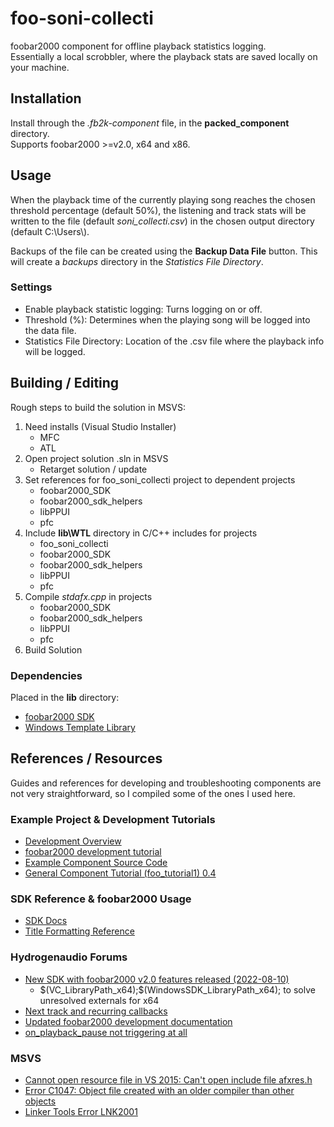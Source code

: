 # foo-soni-collecti
foobar2000 component for offline playback statistics logging. <br/>
Essentially a local scrobbler, where the playback stats are saved locally on your machine.

## Installation
Install through the *.fb2k-component* file, in the **packed_component** directory.<br/>
Supports foobar2000 >=v2.0, x64 and x86.

## Usage
When the playback time of the currently playing song reaches the chosen 
threshold percentage (default 50%), the listening and track stats will be 
written to the file (default *soni_collecti.csv*) in the chosen output directory (default C:\Users\\).

Backups of the file can be created using the **Backup Data File** button.
This will create a *backups* directory in the *Statistics File Directory*.

### Settings
* Enable playback statistic logging: Turns logging on or off.
* Threshold (%): Determines when the playing song will be logged into the data file.
* Statistics File Directory: Location of the .csv file where the playback info will be logged.


## Building / Editing
Rough steps to build the solution in MSVS:
1. Need installs (Visual Studio Installer)
	* MFC
	* ATL
2. Open project solution .sln in MSVS
	* Retarget solution / update
3. Set references for foo_soni_collecti project to dependent projects
	* foobar2000_SDK
	* foobar2000_sdk_helpers
	* libPPUI
	* pfc
4. Include **lib\WTL** directory in C/C++ includes for projects
	* foo_soni_collecti
	* foobar2000_SDK
	* foobar2000_sdk_helpers
	* libPPUI
	* pfc
5. Compile *stdafx.cpp* in projects
	* foobar2000_SDK
	* foobar2000_sdk_helpers
	* libPPUI
	* pfc
6. Build Solution

### Dependencies
Placed in the **lib** directory:
* [foobar2000 SDK](https://www.foobar2000.org/SDK)
* [Windows Template Library](https://sourceforge.net/projects/wtl/files/)

## References / Resources
Guides and references for developing and troubleshooting components are not very straightforward, so I compiled some of the ones I used here.

### Example Project & Development Tutorials
* [Development Overview](https://wiki.hydrogenaud.io/index.php?title=Foobar2000:Development:Overview)
* [foobar2000 development tutorial](https://yirkha.fud.cz/tmp/496351ef.tutorial-draft.html)
* [Example Component Source Code](https://github.com/Chocobo1/fb2k_example)
* [General Component Tutorial (foo_tutorial1) 0.4](https://foosion.foobar2000.org/components/?id=tutorial1&version=0.4)
 
### SDK Reference & foobar2000 Usage
* [SDK Docs](https://chocobo1.github.io/fb2k_doc/SDK-2015-08-03/doxygen/index.html)
* [Title Formatting Reference](https://wiki.hydrogenaud.io/index.php?title=Foobar2000:Title_Formatting_Reference)

### Hydrogenaudio Forums
* [New SDK with foobar2000 v2.0 features released (2022-08-10)](https://hydrogenaud.io/index.php/topic,122761.25.html)
	* \$(VC_LibraryPath_x64);\$(WindowsSDK_LibraryPath_x64); to solve unresolved externals for x64 
* [Next track and recurring callbacks](https://hydrogenaud.io/index.php/topic,65973.0.html)
* [Updated foobar2000 development documentation](https://hydrogenaud.io/index.php/topic,122602.0.html)
* [on_playback_pause not triggering at all](https://hydrogenaud.io/index.php/topic,124217.0.html)

### MSVS
* [Cannot open resource file in VS 2015: Can't open include file afxres.h](https://stackoverflow.com/questions/35436654/cannot-open-resource-file-in-vs-2015-cant-open-include-file-afxres-h)
* [Error C1047: Object file created with an older compiler than other objects](https://stackoverflow.com/questions/837073/error-c1047-object-file-created-with-an-older-compiler-than-other-objects)
* [Linker Tools Error LNK2001](https://learn.microsoft.com/en-us/cpp/error-messages/tool-errors/linker-tools-error-lnk2001?view=msvc-170)

